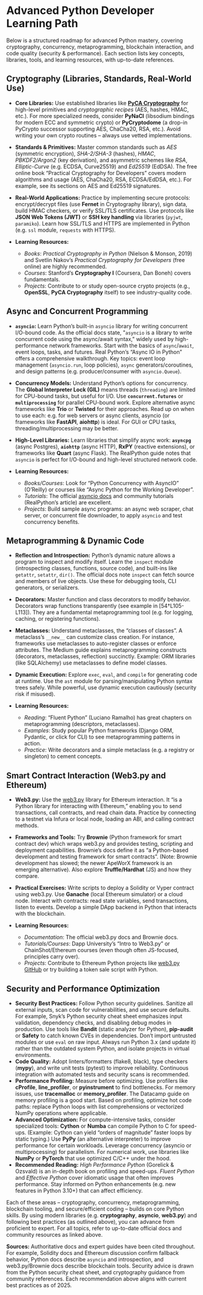 
# Advanced Python Developer Learning Path

Below is a structured roadmap for advanced Python mastery, covering cryptography, concurrency, metaprogramming, blockchain interaction, and code quality (security & performance). Each section lists key concepts, libraries, tools, and learning resources, with up-to-date references.

## Cryptography (Libraries, Standards, Real-World Use)

* **Core Libraries:** Use established libraries like [**PyCA Cryptography**](https://cryptography.io) for high-level primitives and *cryptographic recipes* (AES, hashes, HMAC, etc.). For more specialized needs, consider **PyNaCl** (libsodium bindings for modern ECC and symmetric crypto) or **PyCryptodome** (a drop-in PyCrypto successor supporting AES, ChaCha20, RSA, etc.). Avoid writing your own crypto routines – always use vetted implementations.
* **Standards & Primitives:** Master common standards such as *AES* (symmetric encryption), *SHA-2/SHA-3* (hashes), *HMAC*, *PBKDF2/Argon2* (key derivation), and asymmetric schemes like *RSA*, *Elliptic-Curve* (e.g. ECDSA, Curve25519) and *Ed25519* (EdDSA). The free online book “Practical Cryptography for Developers” covers modern algorithms and usage (AES, ChaCha20, RSA, ECDSA/EdDSA, etc.). For example, see its sections on AES and Ed25519 signatures.
* **Real-World Applications:** Practice by implementing secure protocols: encrypt/decrypt files (use **Fernet** in Cryptography library), sign data, build HMAC checkers, or verify SSL/TLS certificates. Use protocols like **JSON Web Tokens (JWT)** or **SSH key handling** via libraries (`pyjwt`, `paramiko`). Learn how SSL/TLS and HTTPS are implemented in Python (e.g. `ssl` module, `requests` with HTTPS).
* **Learning Resources:**

  * *Books*: *Practical Cryptography in Python* (Nielson & Monson, 2019) and Svetlin Nakov’s *Practical Cryptography for Developers* (free online) are highly recommended.
  * *Courses*: Stanford’s **Cryptography I** (Coursera, Dan Boneh) covers fundamentals.
  * *Projects*: Contribute to or study open-source crypto projects (e.g., **OpenSSL**, **PyCA Cryptography** itself) to see industry-quality code.

## Async and Concurrent Programming

* **`asyncio`:** Learn Python’s built-in `asyncio` library for writing concurrent I/O-bound code. As the official docs state, "`asyncio` is a library to write concurrent code using the async/await syntax," widely used by high-performance network frameworks. Start with the basics of `async`/`await`, event loops, tasks, and futures. Real Python’s “Async IO in Python” offers a comprehensive walkthrough. Key topics: event loop management (`asyncio.run`, loop policies), `async` generators/coroutines, and design patterns (e.g. producer/consumer with `asyncio.Queue`).
* **Concurrency Models:** Understand Python’s options for concurrency. The **Global Interpreter Lock (GIL)** means threads (`threading`) are limited for CPU-bound tasks, but useful for I/O. Use **`concurrent.futures`** or **`multiprocessing`** for parallel CPU-bound work. Explore alternative async frameworks like **Trio** or **Twisted** for their approaches. Read up on when to use each: e.g. for web servers or async clients, asyncio (or frameworks like **FastAPI**, **aiohttp**) is ideal. For GUI or CPU tasks, threading/multiprocessing may be better.
* **High-Level Libraries:** Learn libraries that simplify async work: **`asyncpg`** (async Postgres), **`aiohttp`** (async HTTP), **RxPY** (reactive extensions), or frameworks like **Quart** (async Flask). The RealPython guide notes that `asyncio` is perfect for I/O-bound and high-level structured network code.
* **Learning Resources:**

  * *Books/Courses*: Look for “Python Concurrency with AsyncIO” (O’Reilly) or courses like “Async Python for the Working Developer”.
  * *Tutorials*: The official [asyncio docs](https://docs.python.org/3/library/asyncio.html) and community tutorials (RealPython’s article) are excellent.
  * *Projects*: Build sample async programs: an async web scraper, chat server, or concurrent file downloader, to apply `asyncio` and test concurrency benefits.

## Metaprogramming & Dynamic Code

* **Reflection and Introspection:** Python’s dynamic nature allows a program to inspect and modify itself. Learn the `inspect` module (introspecting classes, functions, source code), and built-ins like `getattr`, `setattr`, `dir()`. The official docs note `inspect` can fetch source and members of live objects. Use these for debugging tools, CLI generators, or serializers.
* **Decorators:** Master function and class decorators to modify behavior. Decorators wrap functions transparently (see example in \[54†L105-L113]). They are a fundamental metaprogramming tool (e.g. for logging, caching, or registering functions).
* **Metaclasses:** Understand metaclasses, the “classes of classes”. A metaclass’s `__new__` can customize class creation. For instance, frameworks use metaclasses to auto-register classes or enforce attributes. The Medium guide explains metaprogramming constructs (decorators, metaclasses, reflection) succinctly. Example: ORM libraries (like SQLAlchemy) use metaclasses to define model classes.
* **Dynamic Execution:** Explore `exec`, `eval`, and `compile` for generating code at runtime. Use the `ast` module for parsing/manipulating Python syntax trees safely. While powerful, use dynamic execution cautiously (security risk if misused).
* **Learning Resources:**

  * *Reading*: “Fluent Python” (Luciano Ramalho) has great chapters on metaprogramming (descriptors, metaclasses).
  * *Examples*: Study popular Python frameworks (Django ORM, Pydantic, or click for CLI) to see metaprogramming patterns in action.
  * *Practice*: Write decorators and a simple metaclass (e.g. a registry or singleton) to cement concepts.

## Smart Contract Interaction (Web3.py and Ethereum)

* **Web3.py:** Use the [web3.py](https://web3py.readthedocs.io/) library for Ethereum interaction. It “is a Python library for interacting with Ethereum,” enabling you to send transactions, call contracts, and read chain data. Practice by connecting to a testnet via Infura or local node, loading an ABI, and calling contract methods.
* **Frameworks and Tools:** Try **Brownie** (Python framework for smart contract dev) which wraps web3.py and provides testing, scripting and deployment capabilities. Brownie’s docs define it as “a Python-based development and testing framework for smart contracts”. (Note: Brownie development has slowed; the newer ApeWorX framework is an emerging alternative). Also explore **Truffle/Hardhat** (JS) and how they compare.
* **Practical Exercises:** Write scripts to deploy a Solidity or Vyper contract using web3.py. Use **Ganache** (local Ethereum simulator) or a cloud node. Interact with contracts: read state variables, send transactions, listen to events. Develop a simple DApp backend in Python that interacts with the blockchain.
* **Learning Resources:**

  * *Documentation*: The official web3.py docs and Brownie docs.
  * *Tutorials/Courses*: Dapp University’s “Intro to Web3.py” or ChainShot/Ethereum courses (even though often JS-focused, principles carry over).
  * *Projects*: Contribute to Ethereum Python projects like [web3.py GitHub](https://github.com/ethereum/web3.py) or try building a token sale script with Python.

## Security and Performance Optimization

* **Security Best Practices:** Follow Python security guidelines. Sanitize all external inputs, scan code for vulnerabilities, and use secure defaults. For example, Snyk’s Python security cheat sheet emphasizes input validation, dependency checks, and disabling debug modes in production. Use tools like **Bandit** (static analyzer for Python), **pip-audit** or **Safety** to catch known CVEs in dependencies. Don’t import untrusted modules or use `eval` on raw input. Always run Python 3.x (and update it) rather than the outdated system Python, and isolate projects in virtual environments.
* **Code Quality:** Adopt linters/formatters (flake8, black), type checkers (**mypy**), and write unit tests (pytest) to improve reliability. Continuous integration with automated tests and security scans is recommended.
* **Performance Profiling:** Measure before optimizing. Use profilers like **cProfile**, **line\_profiler**, or **pyinstrument** to find bottlenecks. For memory issues, use **tracemalloc** or **memory\_profiler**. The Datacamp guide on memory profiling is a good start. Based on profiling, optimize hot code paths: replace Python loops with list comprehensions or vectorized NumPy operations where applicable.
* **Advanced Optimization:** For compute-intensive tasks, consider specialized tools: **Cython** or **Numba** can compile Python to C for speed-ups. (Example: Cython can yield “orders of magnitude” faster loops by static typing.) Use **PyPy** (an alternative interpreter) to improve performance for certain workloads. Leverage concurrency (asyncio or multiprocessing) for parallelism. For numerical work, use libraries like **NumPy** or **PyTorch** that use optimized C/C++ under the hood.
* **Recommended Reading:** *High Performance Python* (Gorelick & Ozsvald) is an in-depth book on profiling and speed-ups. *Fluent Python* and *Effective Python* cover idiomatic usage that often improves performance. Stay informed on Python enhancements (e.g. new features in Python 3.10+) that can affect efficiency.

Each of these areas – cryptography, concurrency, metaprogramming, blockchain tooling, and secure/efficient coding – builds on core Python skills. By using modern libraries (e.g. **cryptography**, **asyncio**, **web3.py**) and following best practices (as outlined above), you can advance from proficient to expert. For all topics, refer to up-to-date official docs and community resources as linked above.

**Sources:** Authoritative docs and expert guides have been cited throughout. For example, Solidity docs and Ethereum discussion confirm fallback behavior, Python docs describe `asyncio` and introspection, and web3.py/Brownie docs describe blockchain tools. Security advice is drawn from the Python security cheat sheet, and cryptography guidance from community references. Each recommendation above aligns with current best practices as of 2025.
